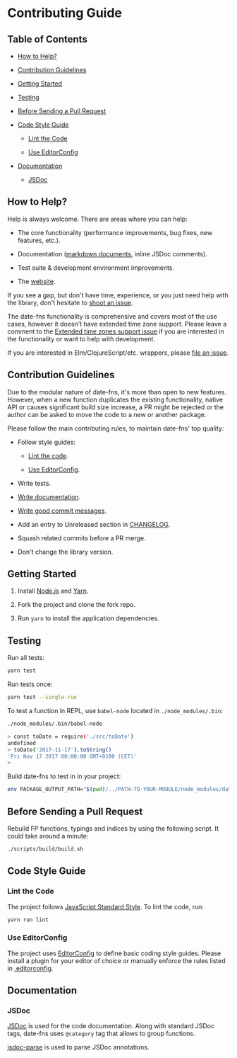 # Contributing Guide

## Table of Contents

- [How to Help?](#how-to-help)

- [Contribution Guidelines](#contribution-guidelines)

- [Getting Started](#getting-started)

- [Testing](#testing)

- [Before Sending a Pull Request](#before-sending-a-pull-request)

- [Code Style Guide](#code-style-guide)

  - [Lint the Code](#lint-the-code)

  - [Use EditorConfig](#use-editorconfig)

- [Documentation](#documentation)

  - [JSDoc](#jsdoc)

## How to Help?

Help is always welcome. There are areas where you can help:

- The core functionality (performance improvements, bug fixes,
  new features, etc.).

- Documentation ([markdown documents](https://github.com/date-fns/date-fns/search?l=markdown),
  inline JSDoc comments).

- Test suite & development environment improvements.

- The [website](https://github.com/date-fns/date-fns.org).

If you see a gap, but don't have time, experience, or you just need help
with the library, don't hesitate to [shoot an issue](https://github.com/date-fns/date-fns/issues/new).

The date-fns functionality is comprehensive and covers most of the use cases,
however it doesn't have extended time zone support. Please leave a comment
to the [Extended time zones support issue](https://github.com/date-fns/date-fns/issues/180)
if you are interested in the functionality or want to help with development.

If you are interested in Elm/ClojureScript/etc. wrappers,
please [file an issue](https://github.com/date-fns/date-fns/issues/new).

## Contribution Guidelines

Due to the modular nature of date-fns, it's more than open to new features.
However, when a new function duplicates the existing functionality, native API
or causes significant build size increase, a PR might be rejected or
the author can be asked to move the code to a new or another package.

Please follow the main contributing rules, to maintain date-fns' top quality:

- Follow style guides:

  - [Lint the code](#lint-the-code).

  - [Use EditorConfig](#use-editorconfig).

- Write tests.

- [Write documentation](#documentation).

- [Write good commit messages].

- Add an entry to Unreleased section in [CHANGELOG].

- Squash related commits before a PR merge.

- Don't change the library version.

[Write good commit messages]: http://tbaggery.com/2008/04/19/a-note-about-git-commit-messages.html
[CHANGELOG]: https://github.com/date-fns/date-fns/blob/master/CHANGELOG.md

## Getting Started

1. Install [Node.js](https://nodejs.org/en/download) and [Yarn](https://yarnpkg.com/en/docs/install).

2. Fork the project and clone the fork repo.

3. Run `yarn` to install the application dependencies.

## Testing

Run all tests:

```sh
yarn test
```

Run tests once:

```sh
yarn test --single-run
```

To test a function in REPL, use `babel-node` located in `./node_modules/.bin`:

```sh
./node_modules/.bin/babel-node

> const toDate = require('./src/toDate')
undefined
> toDate('2017-11-17').toString()
'Fri Nov 17 2017 00:00:00 GMT+0100 (CET)'
>
```

Build date-fns to test in in your project:

```sh
env PACKAGE_OUTPUT_PATH="$(pwd)/../PATH-TO-YOUR-MODULE/node_modules/date-fns" ./scripts/build/package.sh
```

## Before Sending a Pull Request

Rebuild FP functions, typings and indices by using the following script. It could take around a minute:

```sh
./scripts/build/build.sh
```

## Code Style Guide

### Lint the Code

The project follows [JavaScript Standard Style]. To lint the code, run:

```bash
yarn run lint
```

[JavaScript Standard Style]: http://standardjs.com/

### Use EditorConfig

The project uses [EditorConfig] to define basic coding style guides.
Please install a plugin for your editor of choice or manually enforce
the rules listed in [.editorconfig].

[EditorConfig]: http://editorconfig.org
[.editorconfig]: https://github.com/date-fns/date-fns.org/blob/master/.editorconfig

## Documentation

### JSDoc

[JSDoc](http://usejsdoc.org) is used for the code documentation. Along with
standard JSDoc tags, date-fns uses `@category` tag that allows
to group functions.

[jsdoc-parse](https://github.com/jsdoc2md/jsdoc-parse) is used to parse
JSDoc annotations.
